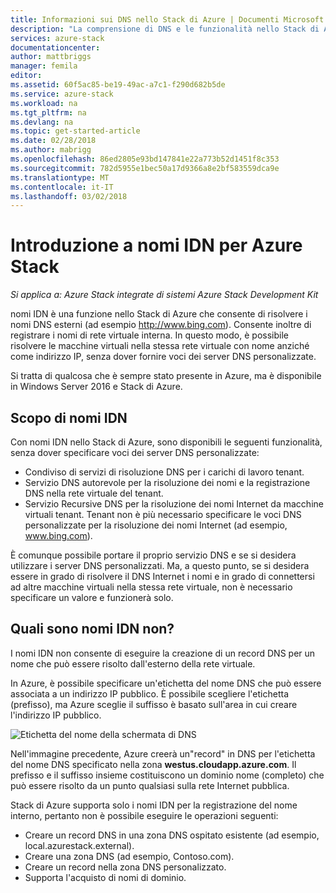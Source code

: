 ```yaml
---
title: Informazioni sui DNS nello Stack di Azure | Documenti Microsoft
description: "La comprensione di DNS e le funzionalità nello Stack di Azure"
services: azure-stack
documentationcenter: 
author: mattbriggs
manager: femila
editor: 
ms.assetid: 60f5ac85-be19-49ac-a7c1-f290d682b5de
ms.service: azure-stack
ms.workload: na
ms.tgt_pltfrm: na
ms.devlang: na
ms.topic: get-started-article
ms.date: 02/28/2018
ms.author: mabrigg
ms.openlocfilehash: 86ed2805e93bd147841e22a773b52d1451f8c353
ms.sourcegitcommit: 782d5955e1bec50a17d9366a8e2bf583559dca9e
ms.translationtype: MT
ms.contentlocale: it-IT
ms.lasthandoff: 03/02/2018
---
```

# <a name="introducing-idns-for-azure-stack"></a>Introduzione a nomi IDN per Azure Stack

*Si applica a: Azure Stack integrate di sistemi Azure Stack Development Kit*

nomi IDN è una funzione nello Stack di Azure che consente di risolvere i nomi DNS esterni (ad esempio http://www.bing.com).
Consente inoltre di registrare i nomi di rete virtuale interna. In questo modo, è possibile risolvere le macchine virtuali nella stessa rete virtuale con nome anziché come indirizzo IP, senza dover fornire voci dei server DNS personalizzate.

Si tratta di qualcosa che è sempre stato presente in Azure, ma è disponibile in Windows Server 2016 e Stack di Azure.

## <a name="what-does-idns-do"></a>Scopo di nomi IDN
Con nomi IDN nello Stack di Azure, sono disponibili le seguenti funzionalità, senza dover specificare voci dei server DNS personalizzate:

* Condiviso di servizi di risoluzione DNS per i carichi di lavoro tenant.
* Servizio DNS autorevole per la risoluzione dei nomi e la registrazione DNS nella rete virtuale del tenant.
* Servizio Recursive DNS per la risoluzione dei nomi Internet da macchine virtuali tenant. Tenant non è più necessario specificare le voci DNS personalizzate per la risoluzione dei nomi Internet (ad esempio, www.bing.com).

È comunque possibile portare il proprio servizio DNS e se si desidera utilizzare i server DNS personalizzati. Ma, a questo punto, se si desidera essere in grado di risolvere il DNS Internet i nomi e in grado di connettersi ad altre macchine virtuali nella stessa rete virtuale, non è necessario specificare un valore e funzionerà solo.

## <a name="what-does-idns-not-do"></a>Quali sono nomi IDN non?
I nomi IDN non consente di eseguire la creazione di un record DNS per un nome che può essere risolto dall'esterno della rete virtuale.

In Azure, è possibile specificare un'etichetta del nome DNS che può essere associata a un indirizzo IP pubblico. È possibile scegliere l'etichetta (prefisso), ma Azure sceglie il suffisso è basato sull'area in cui creare l'indirizzo IP pubblico.

![Etichetta del nome della schermata di DNS](media/azure-stack-understanding-dns-in-tp2/image3.png)

Nell'immagine precedente, Azure creerà un"record" in DNS per l'etichetta del nome DNS specificato nella zona **westus.cloudapp.azure.com**. Il prefisso e il suffisso insieme costituiscono un dominio nome (completo) che può essere risolto da un punto qualsiasi sulla rete Internet pubblica.

Stack di Azure supporta solo i nomi IDN per la registrazione del nome interno, pertanto non è possibile eseguire le operazioni seguenti:

* Creare un record DNS in una zona DNS ospitato esistente (ad esempio, local.azurestack.external).
* Creare una zona DNS (ad esempio, Contoso.com).
* Creare un record nella zona DNS personalizzato.
* Supporta l'acquisto di nomi di dominio.

